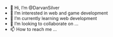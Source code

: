 - 👋 Hi, I’m @DarvanSilver
- 👀 I’m interested in web and game development
- 🌱 I’m currently learning web development
- 💞️ I’m looking to collaborate on ...
- 📫 How to reach me ...

<!---
DarvanSilver/DarvanSilver is a ✨ special ✨ repository because its `README.md` (this file) appears on your GitHub profile.
You can click the Preview link to take a look at your changes.
--->
